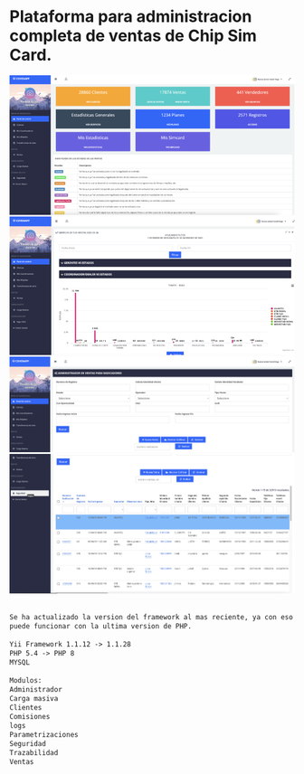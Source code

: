# Plataforma para administracion completa de ventas de Chip Sim Card.

![captura1](https://raw.githubusercontent.com/gsanchez1687/covenapp/main/images/Captura1.png)
![Captura2](https://raw.githubusercontent.com/gsanchez1687/covenapp/main/images/Captura2.png)
![Captura3](https://raw.githubusercontent.com/gsanchez1687/covenapp/main/images/Captura3.png)
![Captura4](https://raw.githubusercontent.com/gsanchez1687/covenapp/main/images/Captura4.png)


```

Se ha actualizado la version del framework al mas reciente, ya con eso puede funcionar con la ultima version de PHP.

Yii Framework 1.1.12 -> 1.1.28
PHP 5.4 -> PHP 8
MYSQL

Modulos:
Administrador
Carga masiva
Clientes
Comisiones
logs
Parametrizaciones
Seguridad
Trazabilidad
Ventas

```